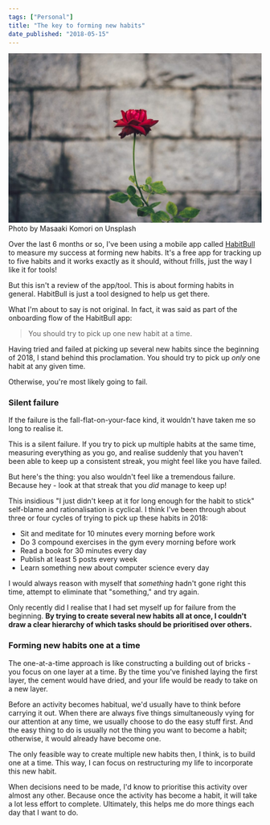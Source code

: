```yaml
---
tags: ["Personal"]
title: "The key to forming new habits"
date_published: "2018-05-15"
---
```


![single red rose against brick wall](images/masaaki-komori-582888-unsplash-1024x684.jpg) Photo by Masaaki Komori on Unsplash

Over the last 6 months or so, I've been using a mobile app called [HabitBull](http://www.habitbull.com/) to measure my success at forming new habits. It's a free app for tracking up to five habits and it works exactly as it should, without frills, just the way I like it for tools!

But this isn't a review of the app/tool. This is about forming habits in general. HabitBull is just a tool designed to help us get there.

What I'm about to say is not original. In fact, it was said as part of the onboarding flow of the HabitBull app:

> You should try to pick up one new habit at a time.

Having tried and failed at picking up several new habits since the beginning of 2018, I stand behind this proclamation. You should try to pick up _only_ one habit at any given time.

Otherwise, you're most likely going to fail.

### Silent failure

If the failure is the fall-flat-on-your-face kind, it wouldn't have taken me so long to realise it.

This is a silent failure. If you try to pick up multiple habits at the same time, measuring everything as you go, and realise suddenly that you haven't been able to keep up a consistent streak, you might feel like you have failed.

But here's the thing: you also wouldn't feel like a tremendous failure. Because hey - look at that streak that you _did_ manage to keep up!

This insidious "I just didn't keep at it for long enough for the habit to stick" self-blame and rationalisation is cyclical. I think I've been through about three or four cycles of trying to pick up these habits in 2018:

- Sit and meditate for 10 minutes every morning before work
- Do 3 compound exercises in the gym every morning before work
- Read a book for 30 minutes every day
- Publish at least 5 posts every week
- Learn something new about computer science every day

I would always reason with myself that _something_ hadn't gone right this time, attempt to eliminate that "something," and try again.

Only recently did I realise that I had set myself up for failure from the beginning. **By trying to create several new habits all at once, I couldn't draw a clear hierarchy of which tasks should be prioritised over others.**

### Forming new habits one at a time

The one-at-a-time approach is like constructing a building out of bricks - you focus on one layer at a time. By the time you've finished laying the first layer, the cement would have dried, and your life would be ready to take on a new layer.

Before an activity becomes habitual, we'd usually have to think before carrying it out. When there are always five things simultaneously vying for our attention at any time, we usually choose to do the easy stuff first. And the easy thing to do is usually not the thing you want to become a habit; otherwise, it would already have become one.

The only feasible way to create multiple new habits then, I think, is to build one at a time. This way, I can focus on restructuring my life to incorporate this new habit.

When decisions need to be made, I'd know to prioritise this activity over almost any other. Because once the activity has become a habit, it will take a lot less effort to complete. Ultimately, this helps me do more things each day that I want to do.
